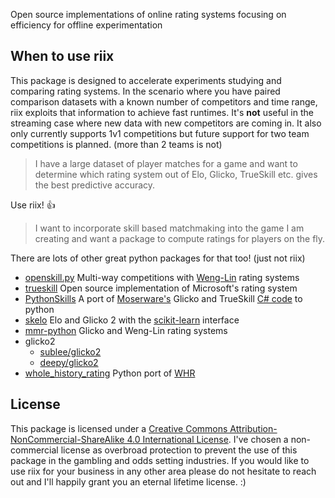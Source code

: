 Open source implementations of online rating systems focusing on efficiency for offline experimentation

## When to use riix
This package is designed to accelerate experiments studying and comparing rating systems. In the scenario where you have paired comparison datasets with a known number of competitors and time range, riix exploits that information to achieve fast runtimes. It's **not** useful in the streaming case where new data with new competitors are coming in. It also only currently supports 1v1 competitions but future support for two team competitions is planned. (more than 2 teams is not)


> I have a large dataset of player matches for a game and want to determine which rating system out of Elo, Glicko, TrueSkill etc. gives the best predictive accuracy.

Use riix! 👍

> I want to incorporate skill based matchmaking into the game I am creating and want a package to compute ratings for players on the fly.

There are lots of other great python packages for that too! (just not riix)
* [openskill.py](https://github.com/OpenDebates/openskill.py) Multi-way competitions with [Weng-Lin](https://www.jmlr.org/papers/v12/weng11a.html) rating systems
* [trueskill](https://github.com/topics/trueskill) Open source implementation of Microsoft's rating system
* [PythonSkills](https://github.com/agoragames/PythonSkills) A port of [Moserware's](https://www.moserware.com/2010/03/computing-your-skill.html) Glicko and TrueSkill [C# code](https://github.com/moserware/Skills) to python
* [skelo](https://github.com/mbhynes/skelo/tree/main) Elo and Glicko 2 with the [scikit-learn](https://scikit-learn.org/stable/) interface
* [mmr-python](https://github.com/kari/mmr-python) Glicko and Weng-Lin rating systems
* glicko2
  * [sublee/glicko2](https://github.com/sublee/glicko2)
  * [deepy/glicko2](https://github.com/deepy/glicko2)
* [whole_history_rating](https://github.com/pfmonville/whole_history_rating) Python port of [WHR](https://www.remi-coulom.fr/WHR/)

## License
This package is licensed under a
[Creative Commons Attribution-NonCommercial-ShareAlike 4.0 International License][cc-by-nc-sa].
I've chosen a non-commercial license as overbroad protection to prevent the use of this package in the gambling and odds setting industries. If you would like to use riix for your business in any other area please do not hesitate to reach out and I'll happily grant you an eternal lifetime license. :)

[cc-by-nc-sa]: http://creativecommons.org/licenses/by-nc-sa/4.0/



